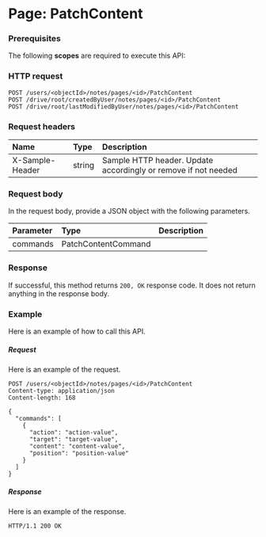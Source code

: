 # Page: PatchContent


### Prerequisites
The following **scopes** are required to execute this API: 
### HTTP request
<!-- { "blockType": "ignored" } -->
```http
POST /users/<objectId>/notes/pages/<id>/PatchContent
POST /drive/root/createdByUser/notes/pages/<id>/PatchContent
POST /drive/root/lastModifiedByUser/notes/pages/<id>/PatchContent

```
### Request headers
| Name       | Type | Description|
|:---------------|:--------|:----------|
| X-Sample-Header  | string  | Sample HTTP header. Update accordingly or remove if not needed|

### Request body
In the request body, provide a JSON object with the following parameters.

| Parameter	   | Type	|Description|
|:---------------|:--------|:----------|
|commands|PatchContentCommand||

### Response
If successful, this method returns `200, OK` response code. It does not return anything in the response body.

### Example
Here is an example of how to call this API.
##### Request
Here is an example of the request.
<!-- {
  "blockType": "request",
  "name": "page_patchcontent"
}-->
```http
POST /users/<objectId>/notes/pages/<id>/PatchContent
Content-type: application/json
Content-length: 168

{
  "commands": [
    {
      "action": "action-value",
      "target": "target-value",
      "content": "content-value",
      "position": "position-value"
    }
  ]
}
```

##### Response
Here is an example of the response.
<!-- {
  "blockType": "response",
  "truncated": false,
  "@odata.type": "microsoft.graph.none"
} -->
```http
HTTP/1.1 200 OK
```

<!-- uuid: dc544a84-d0b4-4dfa-b55f-0cdebf625db8
2015-10-25 13:21:39 UTC -->
<!-- {
  "type": "#page.annotation",
  "description": "Page: PatchContent",
  "keywords": "",
  "section": "documentation",
  "tocPath": ""
}-->